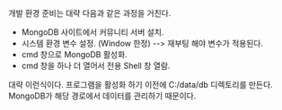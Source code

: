 <p>개발 환경 준비는 대략 다음과 같은 과정을 거친다.</p>
<ul>
    <li>MongoDB 사이트에서 커뮤니티 서버 설치.</li>
    <li>시스템 환경 변수 설정. (Window 한정) --> 재부팅 해야 변수가 적용된다.</li>
    <li>cmd 창으로 MongoDB 활성화.</li>
    <li>cmd 창을 하나 더 열어서 전용 Shell 창 열람.</li>
</ul>

<p>대략 이런식이다. 프로그램을 활성화 하기 이전에 C:/data/db 디렉토리를 만든다. MongoDB가 해당 경로에서 데이터를 관리하기 때문이다.</p>